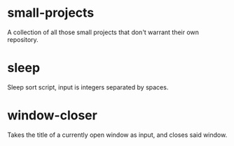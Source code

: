 # small-projects

A collection of all those small projects that don't warrant their own repository.

# sleep

Sleep sort script, input is integers separated by spaces.

# window-closer

Takes the title of a currently open window as input, and closes said window.
